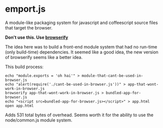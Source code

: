 # emport.js

A module-like packaging system for javascript and coffeescript source files
that target the browser.

**Don't use this. Use [browserify](https://github.com/substack/node-browserify)**

The idea here was to build a front-end module system that had no run-time (only build-time) dependencies. It seemed like a good idea, the new version of browserify seems like a better idea.

This build process:

```shell
echo "module.exports = 'oh hai'" > module-that-cant-be-used-in-browser.js
echo "alert(require('./cant-be-used-in-browser.js'))" > app-that-wont-work-in-browser.js
browserify app-that-wont-work-in-browser.js > bundled-app-for-browser.js
echo "<script src=bundled-app-for-browser.js></script>" > app.html
open app.html
```

Adds 531 total bytes of overhead. Seems worth it for the ability to use the node/common.js module system.
